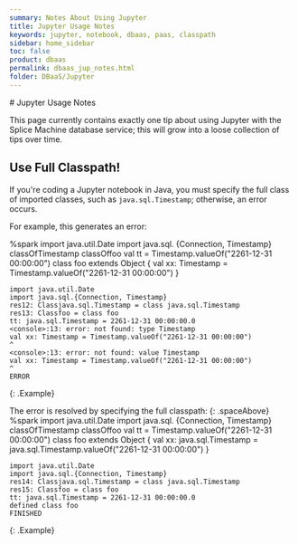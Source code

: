 ```yaml
---
summary: Notes About Using Jupyter
title: Jupyter Usage Notes
keywords: jupyter, notebook, dbaas, paas, classpath
sidebar: home_sidebar
toc: false
product: dbaas
permalink: dbaas_jup_notes.html
folder: DBaaS/Jupyter
---
```

<section>
<div class="TopicContent" data-swiftype-index="true" markdown="1">
# Jupyter Usage Notes

This page currently contains exactly one tip about using Jupyter with the
Splice Machine database service; this will grow into a loose collection of tips over
time.

## Use Full Classpath!

If you're coding a Jupyter notebook in Java, you must specify the full
class of imported classes, such as `java.sql.Timestamp`; otherwise, an
error occurs.

For example, this generates an error:

<div class="preWrap" markdown="1">
    %spark
    import java.util.Date
    import java.sql.
    {Connection, Timestamp}
    classOfTimestamp
    classOffoo
    val tt = Timestamp.valueOf("2261-12-31 00:00:00")
    class foo extends Object { val xx: Timestamp = Timestamp.valueOf("2261-12-31 00:00:00") }

    import java.util.Date
    import java.sql.{Connection, Timestamp}
    res12: Classjava.sql.Timestamp = class java.sql.Timestamp
    res13: Classfoo = class foo
    tt: java.sql.Timestamp = 2261-12-31 00:00:00.0
    <console>:13: error: not found: type Timestamp
    val xx: Timestamp = Timestamp.valueOf("2261-12-31 00:00:00")
    ^
    <console>:13: error: not found: value Timestamp
    val xx: Timestamp = Timestamp.valueOf("2261-12-31 00:00:00")
    ^
    ERROR
{: .Example}

</div>
The error is resolved by specifying the full classpath:
{: .spaceAbove}

<div class="preWrap" markdown="1">
    %spark
    import java.util.Date
    import java.sql.
    {Connection, Timestamp}
    classOfTimestamp
    classOffoo
    val tt = Timestamp.valueOf("2261-12-31 00:00:00")
    class foo extends Object { val xx: java.sql.Timestamp = java.sql.Timestamp.valueOf("2261-12-31 00:00:00") }

    import java.util.Date
    import java.sql.{Connection, Timestamp}
    res14: Classjava.sql.Timestamp = class java.sql.Timestamp
    res15: Classfoo = class foo
    tt: java.sql.Timestamp = 2261-12-31 00:00:00.0
    defined class foo
    FINISHED
{: .Example}

</div>
</div>
</section>
